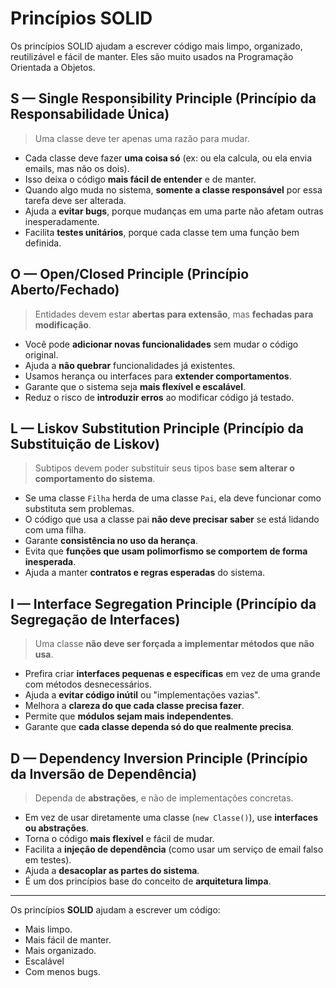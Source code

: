 # Princípios SOLID

Os princípios SOLID ajudam a escrever código mais limpo, organizado, reutilizável e fácil de manter. Eles são muito usados na Programação Orientada a Objetos.

## S — Single Responsibility Principle (Princípio da Responsabilidade Única)

> Uma classe deve ter apenas uma razão para mudar.

- Cada classe deve fazer **uma coisa só** (ex: ou ela calcula, ou ela envia emails, mas não os dois).
- Isso deixa o código **mais fácil de entender** e de manter.
- Quando algo muda no sistema, **somente a classe responsável** por essa tarefa deve ser alterada.
- Ajuda a **evitar bugs**, porque mudanças em uma parte não afetam outras inesperadamente.
- Facilita **testes unitários**, porque cada classe tem uma função bem definida.

## O — Open/Closed Principle (Princípio Aberto/Fechado)

> Entidades devem estar **abertas para extensão**, mas **fechadas para modificação**.

- Você pode **adicionar novas funcionalidades** sem mudar o código original.
- Ajuda a **não quebrar** funcionalidades já existentes.
- Usamos herança ou interfaces para **extender comportamentos**.
- Garante que o sistema seja **mais flexível e escalável**.
- Reduz o risco de **introduzir erros** ao modificar código já testado.

## L — Liskov Substitution Principle (Princípio da Substituição de Liskov)

> Subtipos devem poder substituir seus tipos base **sem alterar o comportamento do sistema**.

- Se uma classe `Filha` herda de uma classe `Pai`, ela deve funcionar como substituta sem problemas.
- O código que usa a classe pai **não deve precisar saber** se está lidando com uma filha.
- Garante **consistência no uso da herança**.
- Evita que **funções que usam polimorfismo se comportem de forma inesperada**.
- Ajuda a manter **contratos e regras esperadas** do sistema.

## I — Interface Segregation Principle (Princípio da Segregação de Interfaces)

> Uma classe **não deve ser forçada a implementar métodos que não usa**.

- Prefira criar **interfaces pequenas e específicas** em vez de uma grande com métodos desnecessários.
- Ajuda a **evitar código inútil** ou "implementações vazias".
- Melhora a **clareza do que cada classe precisa fazer**.
- Permite que **módulos sejam mais independentes**.
- Garante que **cada classe dependa só do que realmente precisa**.

## D — Dependency Inversion Principle (Princípio da Inversão de Dependência)

> Dependa de **abstrações**, e não de implementações concretas.

- Em vez de usar diretamente uma classe (`new Classe()`), use **interfaces ou abstrações**.
- Torna o código **mais flexível** e fácil de mudar.
- Facilita a **injeção de dependência** (como usar um serviço de email falso em testes).
- Ajuda a **desacoplar as partes do sistema**.
- É um dos princípios base do conceito de **arquitetura limpa**.

---------------------------------------------

Os princípios **SOLID** ajudam a escrever um código:

- Mais limpo.
- Mais fácil de manter.
- Mais organizado.
- Escalável
- Com menos bugs.